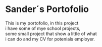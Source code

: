 # Sander´s Portofolio

This is my portofolio, in this project  
i have some of mye school projects,  
some small project that show a little of what  
i can do and my CV for potenials employer.

##
